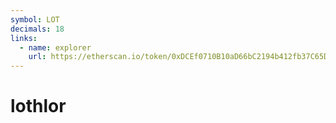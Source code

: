 ```yaml
---
symbol: LOT
decimals: 18
links:
  - name: explorer
    url: https://etherscan.io/token/0xDCEf0710B10aD66bC2194b412fb37C65D4D0A965
---
```


# lothlor
